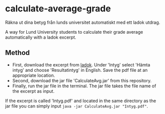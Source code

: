 # calculate-average-grade
Räkna ut dina betyg från lunds universitet automatiskt med ett ladok utdrag.


A way for Lund University students to calculate their grade average automatically with a ladok excerpt.


## Method
- First, download the excerpt from [ladok](student.ladok.se/student). Under 'Intyg' select 'Hämta intyg' and choose 'Resultatintyg' in English. Save the pdf file at an appropriate location.
- Second, download the jar file 'CalculateAvg.jar' from this repository.
- Finally, run the jar file in the terminal. The jar file takes the file name of the excerpt as input.


If the excerpt is called 'Intyg.pdf' and located in the same directory as the jar file you can simply input `java -jar CalculateAvg.jar "Intyg.pdf"`.

